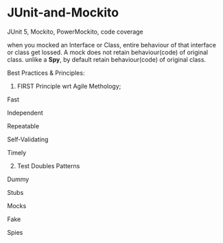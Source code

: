 # JUnit-and-Mockito
JUnit 5, Mockito, PowerMockito, code coverage

<p>when you mocked an Interface or Class, entire behaviour of that interface or class get lossed. A mock does not retain behaviour(code) of original class.
unlike a <b>Spy</b>, by default retain behaviour(code) of original class. 
</p>

Best Practices & Principles:

1. FIRST Principle wrt Agile Methology;

Fast

Independent

Repeatable

Self-Validating

Timely

2. Test Doubles Patterns

Dummy

Stubs

Mocks

Fake

Spies

